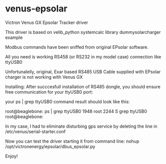 # venus-epsolar
Victron Venus GX Epsolar Tracker driver

This driver is based on velib_python systemcalc library dummysolarcharger example

Modbus commands have been sniffed from original EPsolar software.

All you need is working RS458 (or RS232 in my model case) connection like ttyUSB0

Unfortunalelly, original, Exar based RS485 USB Cable supplied with EPsolar charger is not working  with Venus GX 

Installing:
After succcesfull installation of RS485 dongle, you should ensure free communication for your ttyUSB0 port:

your ps | grep ttyUSB0 command result should look like this:

root@beaglebone: ps | grep ttyUSB0
 1948 root      2244 S    grep ttyUSB0
root@beaglebone:

In my case, I had to eliminate disturbing gps service by deleting the line in /etc/venus/serial-starter.conf


Now you can test the driver starting it from command line:
nohup  /opt/victronenergy/epsolar/dbus_epsolar.py


Enjoy!






